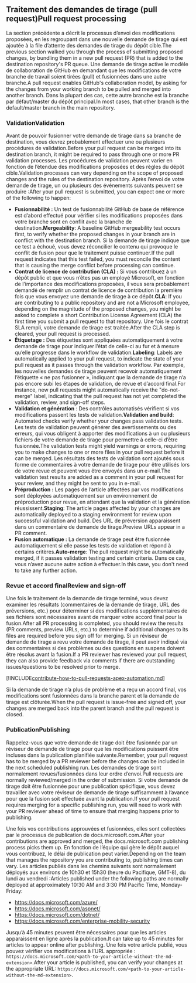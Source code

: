 ## <a name="pull-request-processing"></a><span data-ttu-id="548b5-101">Traitement des demandes de tirage (pull request)</span><span class="sxs-lookup"><span data-stu-id="548b5-101">Pull request processing</span></span>

<span data-ttu-id="548b5-102">La section précédente a décrit le processus d’envoi des modifications proposées, en les regroupant dans une nouvelle demande de tirage qui est ajoutée à la file d’attente des demandes de tirage du dépôt cible.</span><span class="sxs-lookup"><span data-stu-id="548b5-102">The previous section walked you through the process of submitting proposed changes, by bundling them in a new pull request (PR) that is added to the destination repository's PR queue.</span></span> <span data-ttu-id="548b5-103">Une demande de tirage active le modèle de collaboration de GitHub en demandant que les modifications de votre branche de travail soient tirées (pull) et fusionnées dans une autre branche.</span><span class="sxs-lookup"><span data-stu-id="548b5-103">A pull request enables GitHub's collaboration model, by asking for the changes from your working branch to be pulled and merged into another branch.</span></span> <span data-ttu-id="548b5-104">Dans la plupart des cas, cette autre branche est la branche par défaut/master du dépôt principal.</span><span class="sxs-lookup"><span data-stu-id="548b5-104">In most cases, that other branch is the default/master branch in the main repository.</span></span>

### <a name="validation"></a><span data-ttu-id="548b5-105">Validation</span><span class="sxs-lookup"><span data-stu-id="548b5-105">Validation</span></span>

<span data-ttu-id="548b5-106">Avant de pouvoir fusionner votre demande de tirage dans sa branche de destination, vous devrez probablement effectuer une ou plusieurs procédures de validation.</span><span class="sxs-lookup"><span data-stu-id="548b5-106">Before your pull request can be merged into its destination branch, it might be required to pass through one or more PR validation processes.</span></span> <span data-ttu-id="548b5-107">Les procédures de validation peuvent varier en fonction de l’étendue des modifications proposées et des règles du dépôt cible.</span><span class="sxs-lookup"><span data-stu-id="548b5-107">Validation processes can vary depending on the scope of proposed changes and the rules of the destination repository.</span></span> <span data-ttu-id="548b5-108">Après l’envoi de votre demande de tirage, un ou plusieurs des événements suivants peuvent se produire :</span><span class="sxs-lookup"><span data-stu-id="548b5-108">After your pull request is submitted, you can expect one or more of the following to happen:</span></span>

- <span data-ttu-id="548b5-109">**Fusionnabilité :** Un test de fusionnabilité GitHub de base de référence est d’abord effectué pour vérifier si les modifications proposées dans votre branche sont en conflit avec la branche de destination.</span><span class="sxs-lookup"><span data-stu-id="548b5-109">**Mergeability**: A baseline GitHub mergeability test occurs first, to verify whether the proposed changes in your branch are in conflict with the destination branch.</span></span> <span data-ttu-id="548b5-110">Si la demande de tirage indique que ce test a échoué, vous devez réconcilier le contenu qui provoque le conflit de fusion pour que le traitement puisse continuer.</span><span class="sxs-lookup"><span data-stu-id="548b5-110">If the pull request indicates that this test failed, you must reconcile the content that is causing the merge conflict before processing can continue.</span></span>
- <span data-ttu-id="548b5-111">**Contrat de licence de contribution (CLA) :** Si vous contribuez à un dépôt public et que vous n’êtes pas un employé Microsoft, en fonction de l’importance des modifications proposées, il vous sera probablement demandé de remplir un contrat de licence de contribution la première fois que vous envoyez une demande de tirage à ce dépôt.</span><span class="sxs-lookup"><span data-stu-id="548b5-111">**CLA**: If you are contributing to a public repository and are not a Microsoft employee, depending on the magnitude of the proposed changes, you might be asked to complete a short Contribution License Agreement (CLA) the first time you submit a pull request to that repository.</span></span> <span data-ttu-id="548b5-112">Une fois le contrat SLA rempli, votre demande de tirage est traitée.</span><span class="sxs-lookup"><span data-stu-id="548b5-112">After the CLA step is cleared, your pull request is processed.</span></span>
- <span data-ttu-id="548b5-113">**Étiquetage :** Des étiquettes sont appliquées automatiquement à votre demande de tirage pour indiquer l’état de celle-ci au fur et à mesure qu’elle progresse dans le workflow de validation.</span><span class="sxs-lookup"><span data-stu-id="548b5-113">**Labeling**: Labels are automatically applied to your pull request, to indicate the state of your pull request as it passes through the validation workflow.</span></span> <span data-ttu-id="548b5-114">Par exemple, les nouvelles demandes de tirage peuvent recevoir automatiquement l’étiquette « ne pas fusionner », indiquant que la demande de tirage n’a pas encore subi les étapes de validation, de revue et d’accord final.</span><span class="sxs-lookup"><span data-stu-id="548b5-114">For instance, new pull requests might automatically receive the "do-not-merge" label, indicating that the pull request has not yet completed the validation, review, and sign-off steps.</span></span>
- <span data-ttu-id="548b5-115">**Validation et génération** : Des contrôles automatisés vérifient si vos modifications passent les tests de validation.</span><span class="sxs-lookup"><span data-stu-id="548b5-115">**Validation and build**: Automated checks verify whether your changes pass validation tests.</span></span> <span data-ttu-id="548b5-116">Les tests de validation peuvent générer des avertissements ou des erreurs, qui vous obligent à apporter des modifications à un ou plusieurs fichiers de votre demande de tirage pour permettre à celle-ci d’être fusionnée.</span><span class="sxs-lookup"><span data-stu-id="548b5-116">The validation tests might yield warnings or errors, requiring you to make changes to one or more files in your pull request before it can be merged.</span></span> <span data-ttu-id="548b5-117">Les résultats des tests de validation sont ajoutés sous forme de commentaires à votre demande de tirage pour être utilisés lors de votre revue et peuvent vous être envoyés dans un e-mail.</span><span class="sxs-lookup"><span data-stu-id="548b5-117">The validation test results are added as a comment in your pull request for your review, and they might be sent to you in e-mail.</span></span>
- <span data-ttu-id="548b5-118">**Préproduction :** Les pages de l’article affectées par vos modifications sont déployées automatiquement sur un environnement de préproduction pour revue, en attendant que la validation et la génération réussissent.</span><span class="sxs-lookup"><span data-stu-id="548b5-118">**Staging**: The article pages affected by your changes are automatically deployed to a staging environment for review upon successful validation and build.</span></span> <span data-ttu-id="548b5-119">Des URL de préversion apparaissent dans un commentaire de demande de tirage.</span><span class="sxs-lookup"><span data-stu-id="548b5-119">Preview URLs appear in a PR comment.</span></span>
- <span data-ttu-id="548b5-120">**Fusion automatique :** La demande de tirage peut être fusionnée automatiquement si elle passe les tests de validation et répond à certains critères.</span><span class="sxs-lookup"><span data-stu-id="548b5-120">**Auto-merge**: The pull request might be automatically merged, if it passes validation testing and certain criteria.</span></span> <span data-ttu-id="548b5-121">Dans ce cas, vous n’avez aucune autre action à effectuer.</span><span class="sxs-lookup"><span data-stu-id="548b5-121">In this case, you don't need to take any further action.</span></span>

### <a name="review-and-sign-off"></a><span data-ttu-id="548b5-122">Revue et accord final</span><span class="sxs-lookup"><span data-stu-id="548b5-122">Review and sign-off</span></span>

<span data-ttu-id="548b5-123">Une fois le traitement de la demande de tirage terminé, vous devez examiner les résultats (commentaires de la demande de tirage, URL des préversions, etc.) pour déterminer si des modifications supplémentaires de ses fichiers sont nécessaires avant de marquer votre accord final pour la fusion.</span><span class="sxs-lookup"><span data-stu-id="548b5-123">After all PR processing is completed, you should review the results (PR comments, preview URLs, etc.) to determine if additional changes to its files are required before you sign off for merging.</span></span> <span data-ttu-id="548b5-124">Si un réviseur de demande de tirage a revu votre demande de tirage, il peut avoir indiqué via des commentaires si des problèmes ou des questions en suspens doivent être résolus avant la fusion.</span><span class="sxs-lookup"><span data-stu-id="548b5-124">If a PR reviewer has reviewed your pull request, they can also provide feedback via comments if there are outstanding issues/questions to be resolved prior to merge.</span></span>

[!INCLUDE[contribute-how-to-pull-requests-apex-automation.md](contribute-how-to-pull-requests-apex-automation.md)]

<span data-ttu-id="548b5-125">Si la demande de tirage n’a plus de problème et a reçu un accord final, vos modifications sont fusionnées dans la branche parent et la demande de tirage est clôturée.</span><span class="sxs-lookup"><span data-stu-id="548b5-125">When the pull request is issue-free and signed off, your changes are merged back into the parent branch and the pull request is closed.</span></span>

### <a name="publishing"></a><span data-ttu-id="548b5-126">Publication</span><span class="sxs-lookup"><span data-stu-id="548b5-126">Publishing</span></span>

<span data-ttu-id="548b5-127">Rappelez-vous que votre demande de tirage doit être fusionnée par un réviseur de demande de tirage pour que les modifications puissent être incluses dans la publication planifiée suivante.</span><span class="sxs-lookup"><span data-stu-id="548b5-127">Remember, your pull request has to be merged by a PR reviewer before the changes can be included in the next scheduled publishing run.</span></span> <span data-ttu-id="548b5-128">Les demandes de tirage sont normalement revues/fusionnées dans leur ordre d’envoi.</span><span class="sxs-lookup"><span data-stu-id="548b5-128">Pull requests are normally reviewed/merged in the order of submission.</span></span> <span data-ttu-id="548b5-129">Si votre demande de tirage doit être fusionnée pour une publication spécifique, vous devez travailler avec votre réviseur de demande de tirage suffisamment à l’avance pour que la fusion soit effectuée avant la publication.</span><span class="sxs-lookup"><span data-stu-id="548b5-129">If your pull request requires merging for a specific publishing run, you will need to work with your PR reviewer ahead of time to ensure that merging happens prior to publishing.</span></span>

<span data-ttu-id="548b5-130">Une fois vos contributions approuvées et fusionnées, elles sont collectées par le processus de publication de docs.microsoft.com.</span><span class="sxs-lookup"><span data-stu-id="548b5-130">After your contributions are approved and merged, the docs.microsoft.com publishing process picks them up.</span></span> <span data-ttu-id="548b5-131">En fonction de l’équipe qui gère le dépôt auquel vous contribuez, le délai de publication peut varier.</span><span class="sxs-lookup"><span data-stu-id="548b5-131">Depending on the team that manages the repository you are contributing to, publishing times can vary.</span></span> <span data-ttu-id="548b5-132">Les articles publiés dans les chemins suivants sont normalement déployés aux environs de 10h30 et 15h30 (heure du Pacifique, GMT-8), du lundi au vendredi :</span><span class="sxs-lookup"><span data-stu-id="548b5-132">Articles published under the following paths are normally deployed at approximately 10:30 AM and 3:30 PM Pacific Time, Monday-Friday:</span></span>

- https://docs.microsoft.com/azure/
- https://docs.microsoft.com/aspnet/
- https://docs.microsoft.com/dotnet/
- https://docs.microsoft.com/enterprise-mobility-security

<span data-ttu-id="548b5-133">Jusqu’à 45 minutes peuvent être nécessaires pour que les articles apparaissent en ligne après la publication.</span><span class="sxs-lookup"><span data-stu-id="548b5-133">It can take up to 45 minutes for articles to appear online after publishing.</span></span> <span data-ttu-id="548b5-134">Une fois votre article publié, vous pouvez vérifier vos modifications à l’URL appropriée : `https://docs.microsoft.com/<path-to-your-article-without-the-md-extension>`.</span><span class="sxs-lookup"><span data-stu-id="548b5-134">After your article is published, you can verify your changes at the appropriate URL: `https://docs.microsoft.com/<path-to-your-article-without-the-md-extension>`.</span></span>
